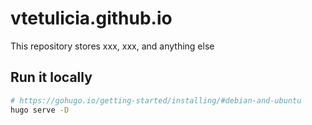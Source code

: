 # vtetulicia.github.io

This repository stores xxx, xxx, and anything else

## Run it locally

```bash
# https://gohugo.io/getting-started/installing/#debian-and-ubuntu
hugo serve -D
```
